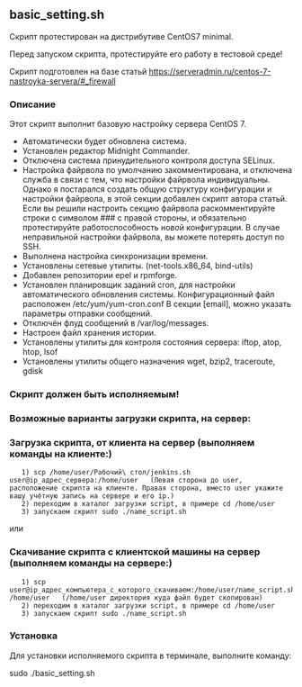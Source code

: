 ## basic_setting.sh

Скрипт протестирован на дистрибутиве CentOS7 minimal.

Перед запуском скрипта, протестируйте его работу в тестовой среде! 

Скрипт подготовлен на базе статьй https://serveradmin.ru/centos-7-nastroyka-servera/#_firewall

### Описание

Этот скрипт выполнит базовую настройку сервера CentOS 7. 
- Автоматически будет обновлена система.
- Установлен редактор Midnight Commander.
- Отключена система принудительного контроля доступа SELinux.
- Настройка файрвола по умолчанию закомментирована, и отключена служба в связи с тем, что настройки файрвола индивидуальны. 
Однако я постарался создать общую структуру конфигурации и настройки файрвола, в этой секции добавлен скрипт автора статьй.
Если вы решили настроить секцию файрвола раскомментируйте строки с символом ### с правой стороны,
и обязательно протестируйте работоспособность новой конфигурации. В случае неправильной настройки файрвола, вы можете потерять доступ по SSH.
- Выполнена настройка синхронизации времени.
- Установлены сетевые утилиты. (net-tools.x86_64, bind-utils)
- Добавлен репозитории epel и rpmforge.
- Установлен планировщик заданий cron, для настройки автоматического обновления системы. Конфигурационный файл расположен /etc/yum/yum-cron.conf
В секции [email], можно указать параметры отправки сообщений.
- Отключён флуд сообщений в /var/log/messages.
- Настроен файл хранения истории.
- Установлены утилиты для контроля состояния сервера: iftop, atop, htop, lsof
- Установлены утилиты общего назначения wget, bzip2, traceroute, gdisk 


### Скрипт должен быть исполняемым! 

### Возможные варианты загрузки скрипта, на сервер:

### Загрузка скрипта, от клиента на сервер (выполняем команды на клиенте:)

       1) scp /home/user/Рабочий\ стол/jenkins.sh user@ip_адрес_сервера:/home/user   (Левая сторона до user, расположение скрипта на клиенте. Правая сторона, вместо user укажите вашу учётную запись на сервере и его ip.)
 	   2) переходим в каталог загрузки script, в примере сd /home/user 
       3) запускаем скрипт sudo ./name_script.sh

или

### Скачивание скрипта с клиентской машины на сервер (выполняем команды на сервере:) 
       1) scp user@ip_адрес_компьютера_с_которого_скачиваем:/home/user/name_script.sh /home/user   (/home/user директория куда файл будет скопирован)
 	   2) переходим в каталог загрузки script, в примере сd /home/user 
       3) запускаем скрипт sudo ./name_script.sh

### Установка

Для установки исполняемого скрипта в терминале, выполните команду:

sudo ./basic_setting.sh
 
